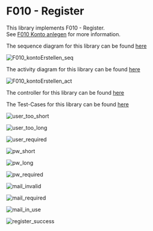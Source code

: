 # F010 - Register

This library implements F010 - Register.  
See [F010 Konto anlegen](https://github.com/party-time-2/party-time/issues/10) for more information.

The sequence diagram for this library can be found [here](/docs/F010/F010_kontoErstellen_seq.plantuml)

![F010_kontoErstellen_seq](/docs/PNG/F010/F010_kontoErstellen_seq.png)

The activity diagram for this library can be found [here](/docs/F010/F010_kontoErstellen_act.plantuml)

![F010_kontoErstellen_act](/docs/PNG/F010/F010_kontoErstellen_act.png)

The controller for this library can be found [here](/apps/party-time-backend/src/main/java/com/partytime/api/controller/AuthController.java)

The Test-Cases for this library can be found [here](/apps/party-time-frontend-e2e/src/e2e/register.cy.ts)

![user_too_short](/docs/PNG/F010/Tests/party-time-register-error-user%20--%20should%20show%20user_too_short.png)

![user_too_long](/docs/PNG/F010/Tests/party-time-register-error-user%20--%20should%20show%20user_too_long.png)

![user_required](/docs/PNG/F010/Tests/party-time-register-error-user%20--%20should%20show%20user_required.png)

![pw_short](/docs/PNG/F010/Tests/party-time-register-error-pw%20--%20should%20show%20pw_short.png)

![pw_long](/docs/PNG/F010/Tests/party-time-register-error-pw%20--%20should%20show%20pw_long.png)

![pw_required](/docs/PNG/F010/Tests/party-time-register-error-pw%20--%20should%20show%20pw_required.png)

![mail_invalid](/docs/PNG/F010/Tests/party-time-register-error-mail%20--%20should%20show%20mail_invalid.png)

![mail_required](/docs/PNG/F010/Tests/party-time-register-error-mail%20--%20should%20show%20mail_required.png)

![mail_in_use](/docs/PNG/F010/Tests/party-time-register%20--%20should%20show%20mail_in_use.png)

![register_success](/docs/PNG/F010/Tests/party-time-register%20--%20should%20show%20registration_success.png)

